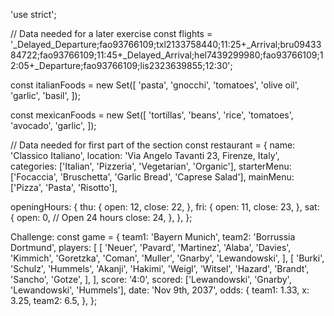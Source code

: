 'use strict';

// Data needed for a later exercise
const flights =
'\_Delayed_Departure;fao93766109;txl2133758440;11:25+\_Arrival;bru0943384722;fao93766109;11:45+\_Delayed_Arrival;hel7439299980;fao93766109;12:05+\_Departure;fao93766109;lis2323639855;12:30';

const italianFoods = new Set([
'pasta',
'gnocchi',
'tomatoes',
'olive oil',
'garlic',
'basil',
]);

const mexicanFoods = new Set([
'tortillas',
'beans',
'rice',
'tomatoes',
'avocado',
'garlic',
]);

// Data needed for first part of the section
const restaurant = {
name: 'Classico Italiano',
location: 'Via Angelo Tavanti 23, Firenze, Italy',
categories: ['Italian', 'Pizzeria', 'Vegetarian', 'Organic'],
starterMenu: ['Focaccia', 'Bruschetta', 'Garlic Bread', 'Caprese Salad'],
mainMenu: ['Pizza', 'Pasta', 'Risotto'],

openingHours: {
thu: {
open: 12,
close: 22,
},
fri: {
open: 11,
close: 23,
},
sat: {
open: 0, // Open 24 hours
close: 24,
},
},
};

Challenge:
const game = {
team1: 'Bayern Munich',
team2: 'Borrussia Dortmund',
players: [
[
'Neuer',
'Pavard',
'Martinez',
'Alaba',
'Davies',
'Kimmich',
'Goretzka',
'Coman',
'Muller',
'Gnarby',
'Lewandowski',
],
[
'Burki',
'Schulz',
'Hummels',
'Akanji',
'Hakimi',
'Weigl',
'Witsel',
'Hazard',
'Brandt',
'Sancho',
'Gotze',
],
],
score: '4:0',
scored: ['Lewandowski', 'Gnarby', 'Lewandowski', 'Hummels'],
date: 'Nov 9th, 2037',
odds: {
team1: 1.33,
x: 3.25,
team2: 6.5,
},
};
